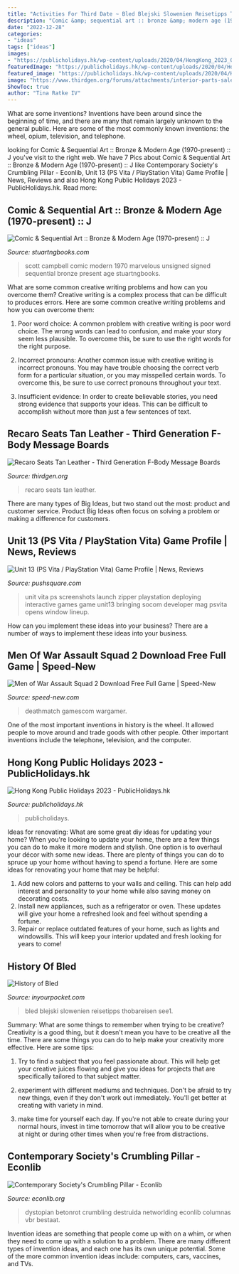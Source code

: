 ```yaml
---
title: "Activities For Third Date ~ Bled Blejski Slowenien Reisetipps Thobareisen See1"
description: "Comic &amp; sequential art :: bronze &amp; modern age (1970-present) :: j"
date: "2022-12-28"
categories:
- "ideas"
tags: ["ideas"]
images:
- "https://publicholidays.hk/wp-content/uploads/2020/04/HongKong_2023_Output.jpg"
featuredImage: "https://publicholidays.hk/wp-content/uploads/2020/04/HongKong_2023_Output.jpg"
featured_image: "https://publicholidays.hk/wp-content/uploads/2020/04/HongKong_2023_Output.jpg"
image: "https://www.thirdgen.org/forums/attachments/interior-parts-sale/313723d1498031129-recaro-seats-tan-leather-20170620_195240.jpg"
ShowToc: true
author: "Tina Ratke IV"
---
```



What are some inventions?
Inventions have been around since the beginning of time, and there are many that remain largely unknown to the general public. Here are some of the most commonly known inventions: the wheel, opium, television, and telephone.

	

		
looking for Comic &amp; Sequential Art :: Bronze &amp; Modern Age (1970-present) :: J you've visit to the right web. We have 7 Pics about Comic &amp; Sequential Art :: Bronze &amp; Modern Age (1970-present) :: J like Contemporary Society&#039;s Crumbling Pillar - Econlib, Unit 13 (PS Vita / PlayStation Vita) Game Profile | News, Reviews and also Hong Kong Public Holidays 2023 - PublicHolidays.hk. Read more:
		
    
## Comic &amp; Sequential Art :: Bronze &amp; Modern Age (1970-present) :: J

<img loading=lazy src="https://stuartngbooks.com/images/detailed/44/42339c.jpg" onerror="this.onerror=null;this.src='https://tse4.mm.bing.net/th?id=OIP.FAne48MzvZKROTgVY6zkCAHaK2&amp;pid=15.1';" alt="Comic &amp; Sequential Art :: Bronze &amp; Modern Age (1970-present) :: J">

_Source: stuartngbooks.com_

>scott campbell comic modern 1970 marvelous unsigned signed sequential bronze present age stuartngbooks. 

	

What are some common creative writing problems and how can you overcome them?
Creative writing is a complex process that can be difficult to produces errors. Here are some common creative writing problems and how you can overcome them:
1. Poor word choice: A common problem with creative writing is poor word choice. The wrong words can lead to confusion, and make your story seem less plausible. To overcome this, be sure to use the right words for the right purpose.

2. Incorrect pronouns: Another common issue with creative writing is incorrect pronouns. You may have trouble choosing the correct verb form for a particular situation, or you may misspelled certain words. To overcome this, be sure to use correct pronouns throughout your text.

3. Insufficient evidence: In order to create believable stories, you need strong evidence that supports your ideas. This can be difficult to accomplish without more than just a few sentences of text.

    
## Recaro Seats Tan Leather - Third Generation F-Body Message Boards

<img loading=lazy src="https://www.thirdgen.org/forums/attachments/interior-parts-sale/313723d1498031129-recaro-seats-tan-leather-20170620_195240.jpg" onerror="this.onerror=null;this.src='https://tse1.mm.bing.net/th?id=OIP.Zmqb3h1RxqCts7-HpgW2fgHaFj&amp;pid=15.1';" alt="Recaro Seats Tan Leather - Third Generation F-Body Message Boards">

_Source: thirdgen.org_

>recaro seats tan leather. 

	

There are many types of Big Ideas, but two stand out the most: product and customer service. Product Big Ideas often focus on solving a problem or making a difference for customers.

    
## Unit 13 (PS Vita / PlayStation Vita) Game Profile | News, Reviews

<img loading=lazy src="http://images.pushsquare.com/screenshots/39749/large.jpg" onerror="this.onerror=null;this.src='https://tse4.mm.bing.net/th?id=OIP.1DkDDP6QwuiBmHoD9Sja9wHaEM&amp;pid=15.1';" alt="Unit 13 (PS Vita / PlayStation Vita) Game Profile | News, Reviews">

_Source: pushsquare.com_

>unit vita ps screenshots launch zipper playstation deploying interactive games game unit13 bringing socom developer mag psvita opens window lineup. 

	

How can you implement these ideas into your business?
There are a number of ways to implement these ideas into your business.

    
## Men Of War Assault Squad 2 Download Free Full Game | Speed-New

<img loading=lazy src="https://speed-new.com/wp-content/uploads/2016/12/346364.jpg" onerror="this.onerror=null;this.src='https://tse3.mm.bing.net/th?id=OIP.kv23v7B1ehgB_WgXvTGitQHaEK&amp;pid=15.1';" alt="Men of War Assault Squad 2 Download Free Full Game | Speed-New">

_Source: speed-new.com_

>deathmatch gamescom wargamer. 

	

One of the most important inventions in history is the wheel. It allowed people to move around and trade goods with other people. Other important inventions include the telephone, television, and the computer.

    
## Hong Kong Public Holidays 2023 - PublicHolidays.hk

<img loading=lazy src="https://publicholidays.hk/wp-content/uploads/2020/04/HongKong_2023_Output.jpg" onerror="this.onerror=null;this.src='https://tse1.mm.bing.net/th?id=OIP.WrvcubGFf6W-xqCSc6EjrwHaDF&amp;pid=15.1';" alt="Hong Kong Public Holidays 2023 - PublicHolidays.hk">

_Source: publicholidays.hk_

>publicholidays. 

	

Ideas for renovating: What are some great diy ideas for updating your home?
When you're looking to update your home, there are a few things you can do to make it more modern and stylish. One option is to overhaul your décor with some new ideas. There are plenty of things you can do to spruce up your home without having to spend a fortune. Here are some ideas for renovating your home that may be helpful: 
1. Add new colors and patterns to your walls and ceiling. This can help add interest and personality to your home while also saving money on decorating costs. 
2. Install new appliances, such as a refrigerator or oven. These updates will give your home a refreshed look and feel without spending a fortune. 
3. Repair or replace outdated features of your home, such as lights and windowsills. This will keep your interior updated and fresh looking for years to come! 

    
## History Of Bled

<img loading=lazy src="https://s.inyourpocket.com/gallery/216860.jpg" onerror="this.onerror=null;this.src='https://tse2.mm.bing.net/th?id=OIP.sZs6BFP-lGpMP9I3JU9wdAHaE8&amp;pid=15.1';" alt="History of Bled">

_Source: inyourpocket.com_

>bled blejski slowenien reisetipps thobareisen see1. 

	

Summary: What are some things to remember when trying to be creative?
Creativity is a good thing, but it doesn't mean you have to be creative all the time. There are some things you can do to help make your creativity more effective. Here are some tips:
1. Try to find a subject that you feel passionate about. This will help get your creative juices flowing and give you ideas for projects that are specifically tailored to that subject matter.

2. experiment with different mediums and techniques. Don't be afraid to try new things, even if they don't work out immediately. You'll get better at creating with variety in mind.

3. make time for yourself each day. If you're not able to create during your normal hours, invest in time tomorrow that will allow you to be creative at night or during other times when you're free from distractions.

    
## Contemporary Society&#039;s Crumbling Pillar - Econlib

<img loading=lazy src="https://www.econlib.org/wp-content/uploads/2019/03/crumbling.jpg" onerror="this.onerror=null;this.src='https://tse4.mm.bing.net/th?id=OIP.F90P2D9f5rvlZQMcOOTfagHaFP&amp;pid=15.1';" alt="Contemporary Society&#039;s Crumbling Pillar - Econlib">

_Source: econlib.org_

>dystopian betonrot crumbling destruida networlding econlib columnas vbr bestaat. 

	

Invention ideas are something that people come up with on a whim, or when they need to come up with a solution to a problem. There are many different types of invention ideas, and each one has its own unique potential. Some of the more common invention ideas include: computers, cars, vaccines, and TVs.

